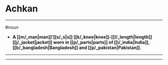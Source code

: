 # Achkan
---
#noun
- **A [[m/_man|man]]'[[s/_s|s]] [[k/_knee|knee]]-[[l/_length|length]] [[j/_jacket|jacket]] worn in [[p/_parts|parts]] of [[i/_india|India]], [[b/_bangladesh|Bangladesh]] and [[p/_pakistan|Pakistan]].**
---
---
